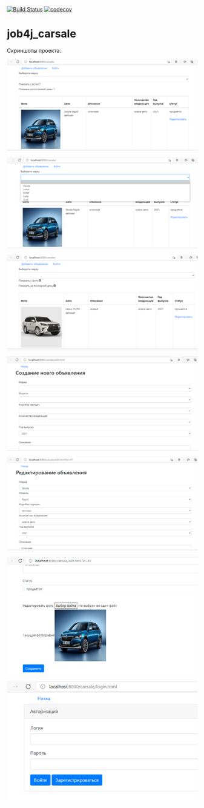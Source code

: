 [![Build Status](https://travis-ci.org/dmitriyermoshin19/job4j_carsale.svg?branch=main)](https://travis-ci.org/dmitriyermoshin19/job4j_carsale)
[![codecov](https://codecov.io/gh/dmitriyermoshin19/job4j_carsale/branch/main/graph/badge.svg?token=5OPHEAO6TO)](https://codecov.io/gh/dmitriyermoshin19/job4j_carsale)
# job4j_carsale
Скриншоты проекта:

![ Иллюстрация к проекту ](https://github.com/dmitriyermoshin19/job4j_carsale/blob/main/carsale_s/Screenshot_1.png)

![ Иллюстрация к проекту ](https://github.com/dmitriyermoshin19/job4j_carsale/blob/main/carsale_s/Screenshot_2.png)

![ Иллюстрация к проекту ](https://github.com/dmitriyermoshin19/job4j_carsale/blob/main/carsale_s/Screenshot_3.png)

![ Иллюстрация к проекту ](https://github.com/dmitriyermoshin19/job4j_carsale/blob/main/carsale_s/Screenshot_4.png)

![ Иллюстрация к проекту ](https://github.com/dmitriyermoshin19/job4j_carsale/blob/main/carsale_s/Screenshot_5.png)

![ Иллюстрация к проекту ](https://github.com/dmitriyermoshin19/job4j_carsale/blob/main/carsale_s/Screenshot_6.png)

![ Иллюстрация к проекту ](https://github.com/dmitriyermoshin19/job4j_carsale/blob/main/carsale_s/Screenshot_7.png)